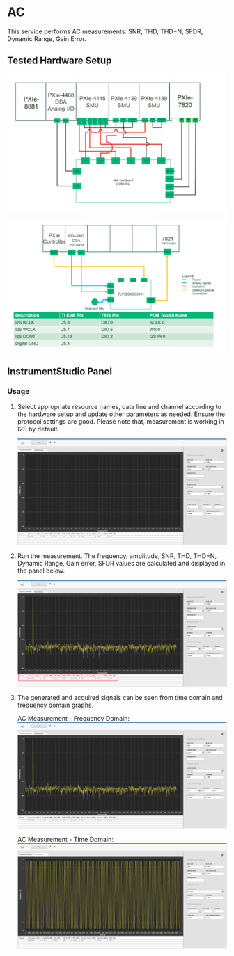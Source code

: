 # AC
This service performs AC measurements: SNR, THD, THD+N, SFDR, Dynamic Range, Gain Error.

## Tested Hardware Setup

  ![alt text](meas-images/hardware-setup-for-CDB5381.png)

  ![alt text](meas-images/hardware-setup-for-TLV320ADC3101-K.png)

## InstrumentStudio Panel

### Usage

1. Select appropriate resource names, data line and channel according to the hardware setup and update other parameters as needed. Ensure the protocol settings are good. Please note that, measurement is working in I2S by default.

   ![alt text](meas-images/ac-config.png)

2. Run the measurement. The frequency, amplitude, SNR, THD, THD+N, Dynamic Range, Gain error, SFDR values are calculated and displayed in the panel below.

   ![alt text](meas-images/ac-meas-results.png)
3. The generated and acquired signals can be seen from time domain and frequency domain graphs.

   AC Measurement - Frequency Domain:
   ![alt text](meas-images/ac-freq-domain.png)

   AC Measurement - Time Domain:
   ![alt text](meas-images/ac-time-domain.png)




